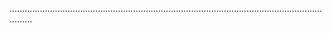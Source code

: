 .....................................................................................................................................
